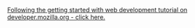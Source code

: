 [Following the getting started with web development tutorial on developer.mozilla.org - click here.](https://developer.mozilla.org/en-US/Learn/Getting_started_with_the_web/)
